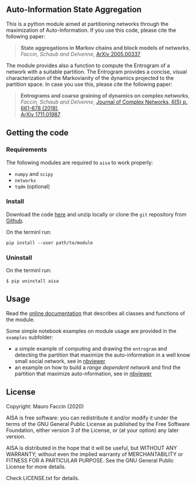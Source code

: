## Auto-Information State Aggregation

This is a python module aimed at partitioning networks through the maximization of Auto-Information.
If you use this code, please cite the following paper:

> **State aggregations in Markov chains and block models of networks**, <br>
> *Faccin, Schaub and Delvenne*,
> [ArXiv 2005.00337](https://arxiv.org/abs/2005.00337)

The module provides also a function to compute the Entrogram of a network with a suitable partition.
The Entrogram provides a concise, visual characterization of the Markovianity of the dynamics projected to the partition space.
In case you use this, please cite the following paper:

> **Entrograms and coarse graining of dynamics on complex networks**, <br>
> *Faccin, Schaub and Delvenne*,
> [Journal of Complex Networks, 6(5) p. 661-678 (2018)](https://academic.oup.com/comnet/article-abstract/6/5/661/4587985), <br>
> [ArXiv 1711.01987](https://arxiv.org/abs/1711.01987)

## Getting the code

### Requirements

The following modules are required to `aisa` to work properly:

- `numpy` and `scipy`
- `networkx`
- `tqdm` (optional)

### Install

Download the code [here](https://github.com/maurofaccin/aisa/archive/master.zip) and unzip locally or clone the `git` repository from [Github](https://github.com/maurofaccin/aisa).

On the terminl run:
```
pip install --user path/to/module
```

### Uninstall

On the terminl run:
```
$ pip uninstall aisa
```

## Usage

Read the [online documentation](https://maurofaccin.github.io/aisa) that describes all classes and functions of the module.

Some simple notebook examples on module usage are provided in the `examples` subfolder:

- a simple example of computing and drawing the `entrogram` and detecting the partition that maximize the auto-information in a well know small social network, see in [nbviewer](https://nbviewer.jupyter.org/github/maurofaccin/aisa/blob/master/examples/Karate_Club.ipynb)
- an example on how to build a *range dependent network* and find the partition that maximize auto-nformation, see in [nbviewer](https://nbviewer.jupyter.org/github/maurofaccin/aisa/blob/master/examples/Range_Dependent_Network.ipynb)

## License

Copyright: Mauro Faccin (2020)

AISA is free software: you can redistribute it and/or modify
it under the terms of the GNU General Public License as published by
the Free Software Foundation, either version 3 of the License, or
(at your option) any later version.

AISA is distributed in the hope that it will be useful,
but WITHOUT ANY WARRANTY; without even the implied warranty of
MERCHANTABILITY or FITNESS FOR A PARTICULAR PURPOSE.  See the
GNU General Public License for more details.

Check LICENSE.txt for details.
